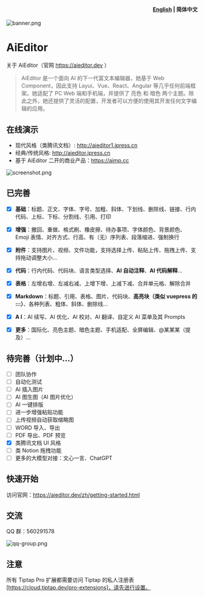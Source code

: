 <h4 align="right"><a href="./readme.md">English</a> | <strong>简体中文</strong></h4>


![banner.png](docs%2Fassets%2Fimage%2Flogo-banner.png)

# AiEditor

关于 AiEditor（官网 https://aieditor.dev ）

> AiEditor 是一个面向 AI 的下一代富文本编辑器，她基于 Web Component，因此支持 Layui、Vue、React、Angular 等几乎任何前端框架。她适配了 PC Web 端和手机端，并提供了 亮色 和 暗色 两个主题。除此之外，她还提供了灵活的配置，开发者可以方便的使用其开发任何文字编辑的应用。



## 在线演示

- 现代风格（类腾讯文档）: http://aieditor1.jpress.cn
- 经典/传统风格: http://aieditor.jpress.cn
- 基于 AiEditor 二开的商业产品：https://aimp.cc


![screenshot.png](docs%2Fassets%2Fimage%2Fscreenshot.png)


## 已完善

- [x] **基础**：标题、正文、字体、字号、加粗、斜体、下划线、删除线、链接、行内代码、上标、下标、分割线、引用、打印
- [x] **增强**：撤回、重做、格式刷、橡皮擦、待办事项、字体颜色、背景颜色、Emoji 表情、对齐方式、行高、有（无）序列表、段落缩进、强制换行
- [x] **附件**：支持图片、视频、文件功能，支持选择上传、粘贴上传、拖拽上传、支持拖动调整大小...
- [x] **代码**：行内代码、代码块、语言类型选择、**AI 自动注释**、**AI 代码解释**...
- [x] **表格**：左增右增、左减右减、上增下增、上减下减、合并单元格、解除合并
- [x] **Markdown**：标题、引用、表格、图片、代码块、**高亮块（类似 vuepress 的 :::）**、各种列表、粗体、斜体、删除线...
- [x] **A I**：AI 续写、AI 优化、AI 校对、AI 翻译、自定义 AI 菜单及其 Prompts
- [x] **更多**：国际化、亮色主题、暗色主题、手机适配、全屏编辑、@某某某（提及）...


## 待完善（计划中...）

- [ ] 团队协作
- [ ] 自动化测试
- [ ] AI 插入图片
- [ ] AI 图生图（AI 图片优化）
- [ ] AI 一键排版
- [ ] 进一步增强粘贴功能
- [ ] 上传视频自动获取缩略图
- [ ] WORD 导入、导出
- [ ] PDF 导出、PDF 预览
- [x] 类腾讯文档 UI 风格
- [ ] 类 Notion 拖拽功能
- [ ] 更多的大模型对接：文心一言、ChatGPT

## 快速开始

访问官网：https://aieditor.dev/zh/getting-started.html

## 交流

QQ 群：560291578

![qq-group.png](docs%2Fassets%2Fimage%2Fqq-group.png)

## 注意

所有 Tiptap Pro 扩展都需要访问 Tiptap 的私人注册表[https://cloud.tiptap.dev/pro-extensions]，请先进行设置。
